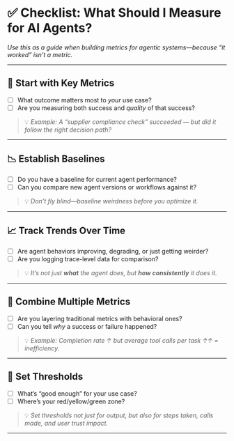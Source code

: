 # ✅ Checklist: What Should I Measure for AI Agents?

_Use this as a guide when building metrics for agentic systems—because “it worked” isn’t a metric._

---

## 🧩 Start with Key Metrics
- [ ] What outcome matters most to *your* use case?
- [ ] Are you measuring both success and *quality* of that success?

> 💡 _Example: A “supplier compliance check” succeeded — but did it follow the right decision path?_

---

## 📉 Establish Baselines
- [ ] Do you have a baseline for current agent performance?
- [ ] Can you compare new agent versions or workflows against it?

> 💡 _Don’t fly blind—baseline weirdness before you optimize it._

---

## 📈 Track Trends Over Time
- [ ] Are agent behaviors improving, degrading, or just getting weirder?
- [ ] Are you logging trace-level data for comparison?

> 💡 _It’s not just **what** the agent does, but **how consistently** it does it._

---

## 🔗 Combine Multiple Metrics
- [ ] Are you layering traditional metrics with behavioral ones?
- [ ] Can you tell *why* a success or failure happened?

> 💡 _Example: Completion rate ↑ but average tool calls per task ↑↑ = inefficiency._

---

## 🚦 Set Thresholds
- [ ] What’s “good enough” for your use case?
- [ ] Where’s your red/yellow/green zone?

> 💡 _Set thresholds not just for output, but also for steps taken, calls made, and user trust impact._

---


